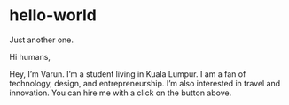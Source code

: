 # hello-world
Just another one.

Hi humans,

Hey, I’m Varun. I’m a student living in Kuala Lumpur. I am a fan of technology, design, and entrepreneurship. I’m also interested in travel and innovation. You can hire me with a click on the button above.
